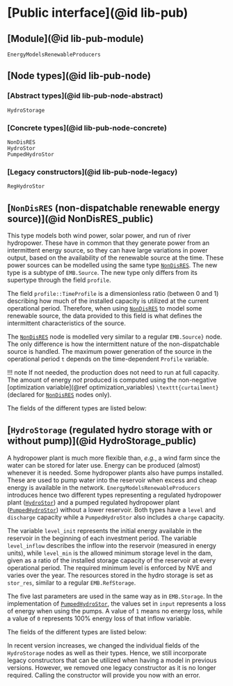 # [Public interface](@id lib-pub)

## [Module](@id lib-pub-module)

```@docs
EnergyModelsRenewableProducers
```

## [Node types](@id lib-pub-node)

### [Abstract types](@id lib-pub-node-abstract)

```@docs
HydroStorage
```

### [Concrete types](@id lib-pub-node-concrete)

```@docs
NonDisRES
HydroStor
PumpedHydroStor
```

### [Legacy constructors](@id lib-pub-node-legacy)

```@docs
RegHydroStor
```

## [`NonDisRES` (non-dispatchable renewable energy source)](@id NonDisRES_public)

This type models both wind power, solar power, and run of river hydropower.
These have in common that they generate power from an intermittent energy source, so they can have large variations in power output, based on the availability of the renewable source at the time.
These power sources can be modelled using the same type [`NonDisRES`](@ref).
The new type is a subtype of `EMB.Source`. The new type only differs from its supertype through the field `profile`.

The field `profile::TimeProfile` is a dimensionless ratio (between 0 and 1) describing how much of the installed capacity is utilized at the current operational period.
Therefore, when using [`NonDisRES`](@ref) to model some renewable source, the data provided to this field is what defines the intermittent characteristics of the source.

The [`NonDisRES`](@ref) node is modelled very similar to a regular `EMB.Source}` node. The only difference is how the intermittent nature of the non-dispatchable source is handled. The maximum power generation of the source in the operational period ``t`` depends on the time-dependent `Profile` variable.

!!! note
    If not needed, the production does not need to run at full capacity. The amount of energy *not* produced is computed using the non-negative [optimization variable](@ref optimization_variables) ``\texttt{curtailment}`` (declared for [`NonDisRES`](@ref) nodes only).

The fields of the different types are listed below:

## [`HydroStorage` (regulated hydro storage with or without pump)](@id HydroStorage_public)

A hydropower plant is much more flexible than, *e.g.*, a wind farm since the water can be stored for later use.
Energy can be produced (almost) whenever it is needed.
Some hydropower plants also have pumps installed.
These are used to pump water into the reservoir when excess and cheap energy is available in the network.
`EnergyModelsRenewableProducers` introduces hence two different types representing a regulated hydropower plant ([`HydroStor`](@ref)) and a pumped regulated hydropower plant ([`PumpedHydroStor`](@ref)) without a lower reservoir.
Both types have a `level` and `discharge` capacity while a `PumpedHydroStor` also includes a `charge` capacity.

The variable `level_init` represents the initial energy available in the reservoir in the beginning of each investment period.
The variable `level_inflow` describes the inflow into the reservoir (measured in energy units), while `level_min` is the allowed minimum storage level in the dam, given as a ratio of the installed storage capacity of the reservoir at
every operational period.
The required minimum level is enforced by NVE and varies over the year.
The resources stored in the hydro storage is set as `stor_res`, similar to a regular `EMB.RefStorage`.

The five last parameters are used in the same way as in `EMB.Storage`.
In the implementation of [`PumpedHydroStor`](@ref), the values set in `input` represents a loss of energy when using the pumps.
A value of `1` means no energy loss, while a value of `0` represents 100% energy loss of that inflow variable.

The fields of the different types are listed below:

In recent version increases, we changed the individual fields of the `HydroStorage` nodes as well as their types.
Hence, we still incorporate legacy constructors that can be utilized when having a model in previous versions.
However, we removed one legacy constructor as it is no longer required.
Calling the constructor will provide you now with an error.
